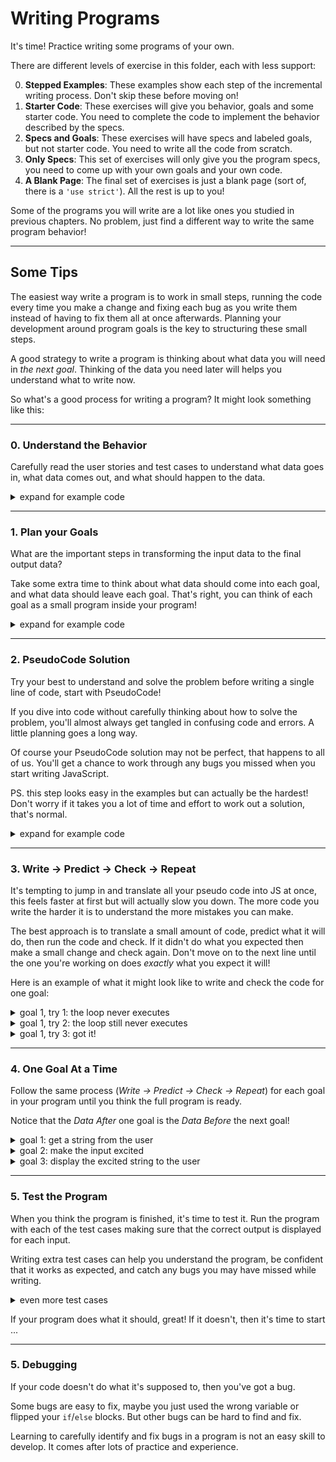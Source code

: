# Writing Programs

It's time! Practice writing some programs of your own.

There are different levels of exercise in this folder, each with less support:

0. **Stepped Examples**: These examples show each step of the incremental
   writing process. Don't skip these before moving on!
1. **Starter Code**: These exercises will give you behavior, goals and some
   starter code. You need to complete the code to implement the behavior
   described by the specs.
2. **Specs and Goals**: These exercises will have specs and labeled goals, but
   not starter code. You need to write all the code from scratch.
3. **Only Specs**: This set of exercises will only give you the program specs,
   you need to come up with your own goals and your own code.
4. **A Blank Page**: The final set of exercises is just a blank page (sort of,
   there is a `'use strict'`). All the rest is up to you!

Some of the programs you will write are a lot like ones you studied in previous
chapters. No problem, just find a different way to write the same program
behavior!

---

## Some Tips

The easiest way write a program is to work in small steps, running the code
every time you make a change and fixing each bug as you write them instead of
having to fix them all at once afterwards. Planning your development around
program goals is the key to structuring these small steps.

A good strategy to write a program is thinking about what data you will need in
_the next goal_. Thinking of the data you need later will helps you understand
what to write now.

So what's a good process for writing a program? It might look something like
this:

---

### 0. Understand the Behavior

Carefully read the user stories and test cases to understand what data goes in,
what data comes out, and what should happen to the data.

<details>
<summary>expand for example code</summary>
<br />

```js
'use strict';

/*
  a user can input any text and it will become excited.
    - given the user cancels: they are prompted again
    - given the input is a string: it will have an "!" added to the end

  test cases:
    ''      -> '!'
    '!'     -> '!!'
    'JS'    -> 'JS!'
    'hello' -> 'hello!'
*/
```

</details>

---

### 1. Plan your Goals

What are the important steps in transforming the input data to the final output
data?

Take some extra time to think about what data should come into each goal, and
what data should leave each goal. That's right, you can think of each goal as a
small program inside your program!

<details>
<summary>expand for example code</summary>
<br />

```js
'use strict';

/*
  a user can input any text and it will become excited.
    - given the user cancels: they are prompted again
    - given the input is a string: it will have an "!" added to the end

  test cases:
    ''      -> '!'
    '!'     -> '!!'
    'JS'    -> 'JS!'
    'hello' -> 'hello!'
*/

/* --- get a string from the user --- */
//  Data In:      a string or null
//  Data After:   the first string the user inputs

/* --- make the string excited --- */
//  Data Before:  the user's string
//  Data After:   the same text with an exclamation mark

/* --- display the string to the user --- */
//  Data Out:  an excited string
```

</details>

---

### 2. PseudoCode Solution

Try your best to understand and solve the problem before writing a single line
of code, start with PseudoCode!

If you dive into code without carefully thinking about how to solve the problem,
you'll almost always get tangled in confusing code and errors. A little planning
goes a long way.

Of course your PseudoCode solution may not be perfect, that happens to all of
us. You'll get a chance to work through any bugs you missed when you start
writing JavaScript.

PS. this step looks easy in the examples but can actually be the hardest! Don't
worry if it takes you a lot of time and effort to work out a solution, that's
normal.

<details>
<summary>expand for example code</summary>
<br />

```js
'use strict';

/*
  a user can input any text and it will become excited.
    - given the user cancels: they are prompted again
    - given the input is a string: it will have an "!" added to the end

  test cases:
    ''      -> '!'
    '!'     -> '!!'
    'JS'    -> 'JS!'
    'hello' -> 'hello!'
*/

/* --- get a string from the user --- */
//  Data In:      a string or null
//  Data After:   the first string the user submits

// input <- ''
// WHILE: input === null
//   input <- prompt('enter something')
// :END WHILE

/* --- make the string excited --- */
//  Data Before:  the user's string
//  Data After:   the same text with an exclamation mark

// output <- input + '!'

/* --- display the string to the user --- */
//  Data Out:  an excited string

// alert(output)
```

</details>

---

### 3. Write -> Predict -> Check -> Repeat

It's tempting to jump in and translate all your pseudo code into JS at once,
this feels faster at first but will actually slow you down. The more code you
write the harder it is to understand the more mistakes you can make.

The best approach is to translate a small amount of code, predict what it will
do, then run the code and check. If it didn't do what you expected then make a
small change and check again. Don't move on to the next line until the one
you're working on does _exactly_ what you expect it will!

Here is an example of what it might look like to write and check the code for
one goal:

<details>
<summary>goal 1, try 1: the loop never executes</summary>
<br />

```js
'use strict';

/*
  a user can input any text and it will become excited.
    - given the user cancels: they are prompted again
    - given the input is a string: it will have an "!" added to the end

  test cases:
    ''      -> '!'
    '!'     -> '!!'
    'JS'    -> 'JS!'
    'hello' -> 'hello!'
*/

/* --- get a string from the user --- */
//  Data In:      a string or null
//  Data After:   the first string the user submits

// the initial value is not null, so the loop never executes
let input = '';
while (input === null) {
  input = prompt('enter something');
  console.log(input);
}
console.log(input);

/* --- make the string excited --- */
//  Data Before:  the user's string
//  Data After:   the same text with an exclamation mark

// output <- input + '!'

/* --- display the string to the user --- */
//  Data Out:  an excited string

// alert(output)
```

</details>

<details>
<summary>goal 1, try 2: the loop still never executes</summary>
<br />

```js
'use strict';

/*
  a user can input any text and it will become excited.
    - given the user cancels: they are prompted again
    - given the input is a string: it will have an "!" added to the end

  test cases:
    ''      -> '!'
    '!'     -> '!!'
    'JS'    -> 'JS!'
    'hello' -> 'hello!'
*/

/* --- get a string from the user --- */
//  Data In:      a string or null
//  Data After:   the first string the user submits

let input = null;
// oops,  used an assignment operator instead of a comparison
while ((input = null)) {
  input = prompt('enter something');
  console.log(input);
}
console.log(input);

/* --- make the string excited --- */
//  Data Before:  the user's string
//  Data After:   the same text with an exclamation mark

// output <- input + '!'

/* --- display the string to the user --- */
//  Data Out:  an excited string

// alert(output)
```

</details>

<details>
<summary>goal 1, try 3: got it!</summary>
<br />

```js
'use strict';

/*
  a user can input any text and it will become excited.
    - given the user cancels: they are prompted again
    - given the input is a string: it will have an "!" added to the end

  test cases:
    ''      -> '!'
    '!'     -> '!!'
    'JS'    -> 'JS!'
    'hello' -> 'hello!'
*/

/* --- get a string from the user --- */
//  Data In:      a string or null
//  Data After:   the first string the user submits

let input = null;
while (input === null) {
  input = prompt('enter something');
  console.log(input);
}
console.log(input);

/* --- make the string excited --- */
//  Data Before:  the user's string
//  Data After:   the same text with an exclamation mark

// output <- input + '!'

/* --- display the string to the user --- */
//  Data Out:  an excited string

// alert(output)
```

</details>

---

### 4. One Goal At a Time

Follow the same process (_Write -> Predict -> Check -> Repeat_) for each goal in
your program until you think the full program is ready.

Notice that the _Data After_ one goal is the _Data Before_ the next goal!

<details>
<summary>goal 1: get a string from the user</summary>
<br />

```js
'use strict';

/*
  a user can input any text and it will become excited.
    - given the user cancels: they are prompted again
    - given the input is a string: it will have an "!" added to the end

  test cases:
    ''      -> '!'
    '!'     -> '!!'
    'JS'    -> 'JS!'
    'hello' -> 'hello!'
*/

/* --- get a string from the user --- */
//  Data In:      a string or null
//  Data After:   the first string the user submits

let input = null;
while (input === null) {
  input = prompt('enter something');
  console.log(input);
}
console.log(input);

/* --- make the string excited --- */
//  Data Before:  the user's string
//  Data After:   the same text with an exclamation mark

// output <- input + '!'

/* --- display the string to the user --- */
//  Data Out:  an excited string

// alert(output)
```

</details>

<details>
<summary>goal 2: make the input excited</summary>
<br />

```js
'use strict';

/*
  a user can input any text and it will become excited.
    - given the user cancels: they are prompted again
    - given the input is a string: it will have an "!" added to the end

  test cases:
    ''      -> '!'
    '!'     -> '!!'
    'JS'    -> 'JS!'
    'hello' -> 'hello!'
*/

/* --- get a string from the user --- */
//  Data In:      a string or null
//  Data After:   the first string the user submits

let input = null;
while (input === null) {
  input = prompt('enter something');
  console.log(input);
}
console.log(input);

/* --- make the string excited --- */
//  Data Before:  the user's string
//  Data After:   the same string with an exclamation mark

let output = input + '!';
console.log(output);

/* --- display the string to the user --- */
//  Data Out:  an excited string

// alert(output)
```

</details>

<details>
<summary>goal 3: display the excited string to the user</summary>
<br />

```js
'use strict';

/*
  a user can input any text and it will become excited.
    - given the user cancels: they are prompted again
    - given the input is a string: it will have an "!" added to the end

  test cases:
    ''      -> '!'
    '!'     -> '!!'
    'JS'    -> 'JS!'
    'hello' -> 'hello!'
*/

/* --- get a string from the user --- */
//  Data In:      a string or null
//  Data After:   the first string the user submits

let input = null;
while (input === null) {
  input = prompt('enter something');
  console.log(input);
}
console.log(input);

/* --- make the string excited --- */
//  Data Before:  the user's string
//  Data After:   the same string with an exclamation mark

let output = input + '!';
console.log(output);

/* --- display the string to the user --- */
//  Data Out:  an excited string

// alert(output)
```

</details>

---

### 5. Test the Program

When you think the program is finished, it's time to test it. Run the program
with each of the test cases making sure that the correct output is displayed for
each input.

Writing extra test cases can help you understand the program, be confident that
it works as expected, and catch any bugs you may have missed while writing.

<details>
<summary>even more test cases</summary>
<br />

```js
'use strict';

/*
  a user can input any text and it will become excited.
    - given the user cancels: they are prompted again
    - given the input is a string: it will have an "!" added to the end

  test cases:
    ''      -> '!'
    '!'     -> '!!'
    'JS'    -> 'JS!'
    'hello' -> 'hello!'
    '123'   -> '123!'
    '..!!..'  -> '..!!..!'
    'HYF'   -> 'HYF!'
    'HYF!!' -> 'HYF!!!'
*/

/* --- get a string from the user --- */
//  Data In:      a string or null
//  Data After:   the first string the user submits

let input = null;
while (input === null) {
  input = prompt('enter something');
  console.log(input);
}
console.log(input);

/* --- make the string excited --- */
//  Data Before:  the user's string
//  Data After:   the same string with an exclamation mark

let output = input + '!';
console.log(output);

/* --- display the string to the user --- */
//  Data Out:  an excited string

alert(output);
```

</details>

If your program does what it should, great! If it doesn't, then it's time to
start ...

---

### 5. Debugging

If your code doesn't do what it's supposed to, then you've got a bug.

Some bugs are easy to fix, maybe you just used the wrong variable or flipped
your `if`/`else` blocks. But other bugs can be hard to find and fix.

Learning to carefully identify and fix bugs in a program is not an easy skill to
develop. It comes after lots of practice and experience.
